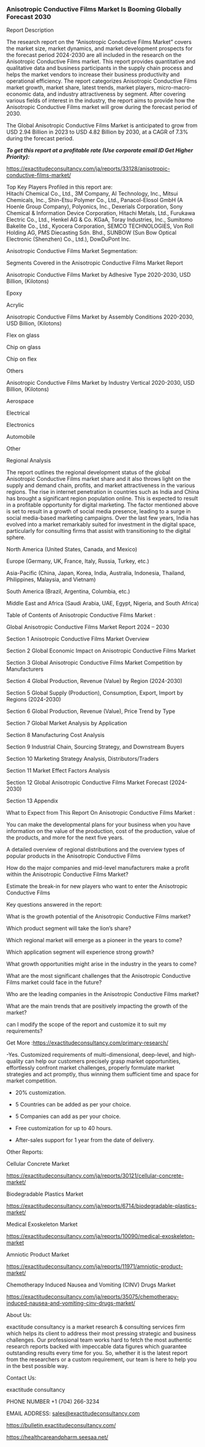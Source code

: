 ### Anisotropic Conductive Films Market Is Booming Globally Forecast 2030

Report Description

The research report on the “Anisotropic Conductive Films Market” covers the market size, market dynamics, and market development prospects for the forecast period 2024-2030 are all included in the research on the Anisotropic Conductive Films market. This report provides quantitative and qualitative data and business participants in the supply chain process and helps the market vendors to increase their business productivity and operational efficiency. The report categorizes Anisotropic Conductive Films market growth, market share, latest trends, market players, micro-macro-economic data, and industry attractiveness by segment. After covering various fields of interest in the industry, the report aims to provide how the Anisotropic Conductive Films market will grow during the forecast period of 2030.

The Global Anisotropic Conductive Films Market is anticipated to grow from USD 2.94 Billion in 2023 to USD 4.82 Billion by 2030, at a CAGR of 7.3% during the forecast period.

***To get this report at a profitable rate (Use corporate email ID Get Higher Priority):***

https://exactitudeconsultancy.com/ja/reports/33128/anisotropic-conductive-films-market/

Top Key Players Profiled in this report are:                                                                               
Hitachi Chemical Co., Ltd., 3M Company, AI Technology, Inc., Mitsui Chemicals, Inc., Shin-Etsu Polymer Co., Ltd., Panacol-Elosol GmbH (A Hoenle Group Company), Polyonics, Inc., Dexerials Corporation, Sony Chemical & Information Device Corporation, Hitachi Metals, Ltd., Furukawa Electric Co., Ltd., Henkel AG & Co. KGaA, Toray Industries, Inc., Sumitomo Bakelite Co., Ltd., Kyocera Corporation, SEMCO TECHNOLOGIES, Von Roll Holding AG, PMS Diecasting Sdn. Bhd., SUNBOW (Sun Bow Optical Electronic (Shenzhen) Co., Ltd.), DowDuPont Inc.

Anisotropic Conductive Films Market Segmentation:

Segments Covered in the Anisotropic Conductive Films Market Report

Anisotropic Conductive Films Market by Adhesive Type 2020-2030, USD Billion, (Kilotons)

Epoxy

Acrylic

Anisotropic Conductive Films Market by Assembly Conditions 2020-2030, USD Billion, (Kilotons)

Flex on glass

Chip on glass

Chip on flex

Others

Anisotropic Conductive Films Market by Industry Vertical 2020-2030, USD Billion, (Kilotons)

Aerospace

Electrical

Electronics

Automobile

Other

Regional Analysis

The report outlines the regional development status of the global Anisotropic Conductive Films market share and it also throws light on the supply and demand chain, profits, and market attractiveness in the various regions. The rise in internet penetration in countries such as India and China has brought a significant region population online. This is expected to result in a profitable opportunity for digital marketing. The factor mentioned above is set to result in a growth of social media presence, leading to a surge in social media-based marketing campaigns. Over the last few years, India has evolved into a market remarkably suited for investment in the digital space, particularly for consulting firms that assist with transitioning to the digital sphere.

North America (United States, Canada, and Mexico)

Europe (Germany, UK, France, Italy, Russia, Turkey, etc.)

Asia-Pacific (China, Japan, Korea, India, Australia, Indonesia, Thailand, Philippines, Malaysia, and Vietnam)

South America (Brazil, Argentina, Columbia, etc.)

Middle East and Africa (Saudi Arabia, UAE, Egypt, Nigeria, and South Africa)

Table of Contents of Anisotropic Conductive Films Market :

Global Anisotropic Conductive Films Market Report 2024 – 2030

Section 1 Anisotropic Conductive Films Market Overview

Section 2 Global Economic Impact on Anisotropic Conductive Films Market

Section 3 Global Anisotropic Conductive Films Market Competition by Manufacturers

Section 4 Global Production, Revenue (Value) by Region (2024-2030)

Section 5 Global Supply (Production), Consumption, Export, Import by Regions (2024-2030)

Section 6 Global Production, Revenue (Value), Price Trend by Type

Section 7 Global Market Analysis by Application

Section 8 Manufacturing Cost Analysis

Section 9 Industrial Chain, Sourcing Strategy, and Downstream Buyers

Section 10 Marketing Strategy Analysis, Distributors/Traders

Section 11 Market Effect Factors Analysis

Section 12 Global Anisotropic Conductive Films Market Forecast (2024-2030)

Section 13 Appendix

What to Expect from This Report On Anisotropic Conductive Films Market :

You can make the developmental plans for your business when you have information on the value of the production, cost of the production, value of the products, and more for the next five years.

A detailed overview of regional distributions and the overview types of popular products in the Anisotropic Conductive Films

How do the major companies and mid-level manufacturers make a profit within the Anisotropic Conductive Films Market?

Estimate the break-in for new players who want to enter the Anisotropic Conductive Films

Key questions answered in the report:

What is the growth potential of the Anisotropic Conductive Films market?

Which product segment will take the lion’s share?

Which regional market will emerge as a pioneer in the years to come?

Which application segment will experience strong growth?

What growth opportunities might arise in the industry in the years to come?

What are the most significant challenges that the Anisotropic Conductive Films market could face in the future?

Who are the leading companies in the Anisotropic Conductive Films market?

What are the main trends that are positively impacting the growth of the market?

can I modify the scope of the report and customize it to suit my requirements?

Get More :https://exactitudeconsultancy.com/primary-research/

-Yes. Customized requirements of multi-dimensional, deep-level, and high-quality can help our customers precisely grasp market opportunities, effortlessly confront market challenges, properly formulate market strategies and act promptly, thus winning them sufficient time and space for market competition.

- 20% customization.

- 5 Countries can be added as per your choice.

- 5 Companies can add as per your choice.

- Free customization for up to 40 hours.

- After-sales support for 1 year from the date of delivery.

Other Reports:

Cellular Concrete  Market

https://exactitudeconsultancy.com/ja/reports/30121/cellular-concrete-market/

Biodegradable Plastics  Market

https://exactitudeconsultancy.com/ja/reports/6714/biodegradable-plastics-market/

Medical Exoskeleton  Market

https://exactitudeconsultancy.com/ja/reports/10090/medical-exoskeleton-market

Amniotic Product  Market

https://exactitudeconsultancy.com/ja/reports/11971/amniotic-product-market/

Chemotherapy Induced Nausea and Vomiting (CINV) Drugs Market

https://exactitudeconsultancy.com/ja/reports/35075/chemotherapy-induced-nausea-and-vomiting-cinv-drugs-market/

About Us:

exactitude consultancy is a market research & consulting services firm which helps its client to address their most pressing strategic and business challenges. Our professional team works hard to fetch the most authentic research reports backed with impeccable data figures which guarantee outstanding results every time for you. So, whether it is the latest report from the researchers or a custom requirement, our team is here to help you in the best possible way.

Contact Us:

exactitude consultancy

PHONE NUMBER +1 (704) 266-3234

EMAIL ADDRESS: sales@exactitudeconsultancy.com

https://bulletin.exactitudeconsultancy.com/

https://healthcareandpharm.seesaa.net/

